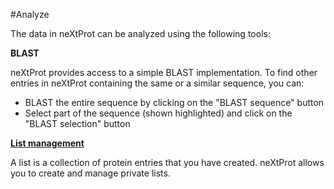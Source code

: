#Analyze

The data in neXtProt can be analyzed using the following tools:

**BLAST** 

neXtProt provides access to a simple BLAST implementation. To find other entries in neXtProt containing the same or a similar sequence, you can:
* BLAST the entire sequence by clicking on the "BLAST sequence" button
* Select part of the sequence (shown highlighted) and click on the "BLAST selection" button 

**[List management](/help/learn-protein-lists)**

A list is a collection of protein entries that you have created. neXtProt allows you to create and manage private lists.
